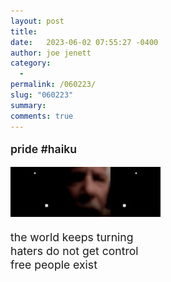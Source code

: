 ```yaml
---
layout: post
title:  
date:   2023-06-02 07:55:27 -0400
author: joe jenett
category:
  -  
permalink: /060223/
slug: "060223"
summary: 
comments: true
---
```

<div style="font-size: 1.1rem;line-height:1.35rem;margin-right:24px;">
<p style="font-weight:600;">
pride #haiku
</p>
<div class="spfloat">

<a href="/other/pride/"><img src="/images/1.jpg" width="80" height="80"><img src="/images/2.jpg" width="80" height="80"><img src="/images/3.jpg" width="80" height="80"></a>
</div>
<p>the world keeps turning<br>
haters do not get control<br>
free people exist
</p>
</div>

<a href="https://brid.gy/publish/mastodon"></a>